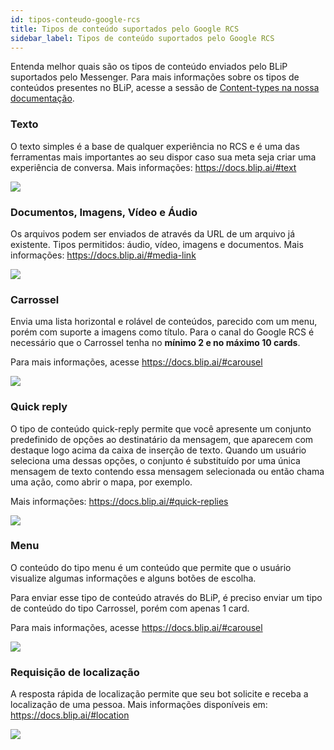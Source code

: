 ```yaml
---
id: tipos-conteudo-google-rcs
title: Tipos de conteúdo suportados pelo Google RCS
sidebar_label: Tipos de conteúdo suportados pelo Google RCS
---
```


Entenda melhor quais são os tipos de conteúdo enviados pelo BLiP suportados pelo Messenger. Para mais informações sobre os tipos de conteúdos presentes no BLiP, acesse a sessão de [Content-types na nossa documentação](https://docs.blip.ai/#content-types).

### Texto
O texto simples é a base de qualquer experiência no RCS e é uma das ferramentas mais importantes ao seu dispor caso sua meta seja criar uma experiência de conversa. Mais informações: https://docs.blip.ai/#text

![](/img/channels/google-rcs/tipos-conteudo-google-rcs-1.png)

### Documentos, Imagens, Vídeo e Áudio
Os arquivos podem ser enviados de através da URL de um arquivo já existente.
Tipos permitidos: áudio, vídeo, imagens e documentos. Mais informações: https://docs.blip.ai/#media-link

![](/img/channels/google-rcs/tipos-conteudo-google-rcs-2.png)
### Carrossel
Envia uma lista horizontal e rolável de conteúdos, parecido com um menu, porém com suporte a imagens como título.
Para o canal do Google RCS é necessário que o Carrossel tenha no **mínimo 2 e no máximo 10 cards**.

Para mais informações, acesse https://docs.blip.ai/#carousel

![](/img/channels/google-rcs/tipos-conteudo-google-rcs-3.png)

### Quick reply
O tipo de conteúdo quick-reply permite que você apresente um conjunto predefinido de opções ao destinatário da mensagem, que aparecem com destaque logo acima da caixa de inserção de texto. Quando um usuário seleciona uma dessas opções, o conjunto é substituído por uma única mensagem de texto contendo essa mensagem selecionada ou então chama uma ação, como abrir o mapa, por exemplo.

Mais informações: https://docs.blip.ai/#quick-replies

![](/img/channels/google-rcs/tipos-conteudo-google-rcs-4.png)

### Menu
O conteúdo do tipo menu é um conteúdo que permite que o usuário visualize algumas informações e alguns botões de escolha.

Para enviar esse tipo de conteúdo através do BLiP, é preciso enviar um tipo de conteúdo do tipo Carrossel, porém com apenas 1 card.

Para mais informações, acesse https://docs.blip.ai/#carousel

![](/img/channels/google-rcs/tipos-conteudo-google-rcs-5.png)

### Requisição de localização
A resposta rápida de localização permite que seu bot solicite e receba a localização de uma pessoa. Mais informações disponíveis em: https://docs.blip.ai/#location

![](/img/channels/google-rcs/tipos-conteudo-google-rcs-6.png)